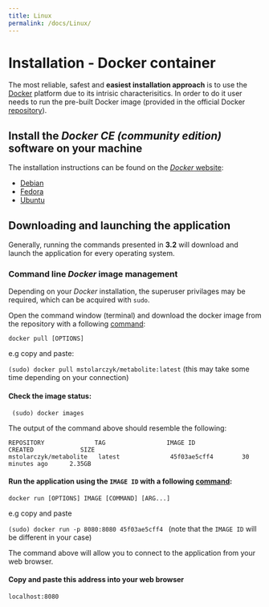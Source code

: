 ```yaml
---
title: Linux
permalink: /docs/Linux/
---
```


# Installation - Docker container

The most reliable, safest and **easiest installation approach** is to use the [Docker](https://www.docker.com/what-docker) platform due to its intrisic characterisitics. In order to do it user needs to run the pre-built Docker image (provided in the official Docker [repository](https://hub.docker.com/r/mstolarczyk/metabolite/)).

## Install the *Docker CE (community edition)* software on your machine

The installation instructions can be found on the [*Docker* website](https://docs.docker.com/install/):

* [Debian](https://docs.docker.com/install/linux/docker-ce/debian/)
* [Fedora](https://docs.docker.com/install/linux/docker-ce/fedora/)
* [Ubuntu](https://docs.docker.com/install/linux/docker-ce/ubuntu/)


## Downloading and launching the application

Generally, running the commands presented in **3.2** will download and launch the application for every operating system.

### Command line *Docker* image management

Depending on your *Docker* installation, the superuser privilages may be required, which can be acquired with `sudo`.

Open the command window (terminal) and download the docker image from the repository with a following [command](https://docs.docker.com/engine/reference/commandline/pull):

```docker pull [OPTIONS]```

e.g copy and paste:

``` (sudo) docker pull mstolarczyk/metabolite:latest ``` (this may take some time depending on your connection)

#### Check the image status:

``` (sudo) docker images```

The output of the command above should resemble the following:

``` 
REPOSITORY              TAG                 IMAGE ID            CREATED             SIZE 
mstolarczyk/metabolite   latest              45f03ae5cff4        30 minutes ago      2.35GB 
``` 

#### Run the application using the ``` IMAGE ID ``` with a following [command](https://docs.docker.com/engine/reference/commandline/run/):
    
```docker run [OPTIONS] IMAGE [COMMAND] [ARG...] ```

e.g copy and paste

```(sudo) docker run -p 8080:8080 45f03ae5cff4 ``` (note that the ``` IMAGE ID ``` will be different in your case)

The command above will allow you to connect to the application from your web browser.

#### Copy and paste this address into your web browser

``` localhost:8080 ```

